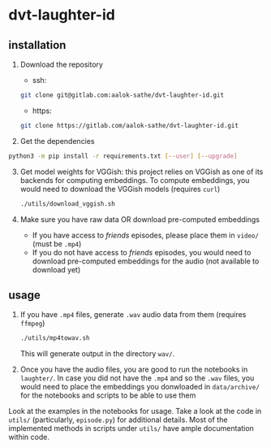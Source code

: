 # dvt-laughter-id

<!-- Notes for Spring 2019. -->

## installation

1. Download the repository
    - ssh:
    ```bash
    git clone git@gitlab.com:aalok-sathe/dvt-laughter-id.git
    ```
    - https:
    ```bash
    git clone https://gitlab.com/aalok-sathe/dvt-laughter-id.git
    ```

2. Get the dependencies
```bash
python3 -m pip install -r requirements.txt [--user] [--upgrade]
```

3. Get model weights for VGGish: this project relies
on VGGish as one of its backends for computing
embeddings. To compute embeddings, you would need to
download the VGGish models (requires `curl`)
    ```bash
    ./utils/download_vggish.sh
    ```

4. Make sure you have raw data OR download pre-computed embeddings

    - If you have access to _friends_ episodes,
    please place them in `video/` (must be `.mp4`)
    - If you do not have access to _friends_
    episodes, you would need to download pre-computed
    embeddings for the audio
    (not available to download yet)

## usage

1. If you have `.mp4` files, generate `.wav` audio
data from them (requires `ffmpeg`)
    ```bash
    ./utils/mp4towav.sh
    ```
    This will generate output in the directory
    `wav/`.

2. Once you have the audio files, you are good to run
the notebooks in `laughter/`. In case you did not
have the `.mp4` and so the `.wav` files, you would
need to place the embeddings you donwloaded in
`data/archive/` for the notebooks and scripts to be
able to use them

Look at the examples in the notebooks for usage.
Take a look at the code in `utils/` (particularly,
`episode.py`) for additional details. Most of the
implemented methods in scripts under `utils/` have
ample documentation within code.
